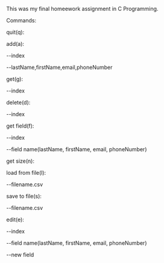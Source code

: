This was my final homeework assignment in C Programming.

Commands:

quit(q):

add(a):

--index
  
--lastName,firstName,email,phoneNumber
  
get(g):

--index
  
delete(d):

--index  
  
get field(f):

--index
  
--field name(lastName, firstName, email, phoneNumber)
  
get size(n):

load from file(l):

--filename.csv    
    
save to file(s):
  
--filename.csv
   
edit(e):

--index
    
--field name(lastName, firstName, email, phoneNumber)
    
--new field

